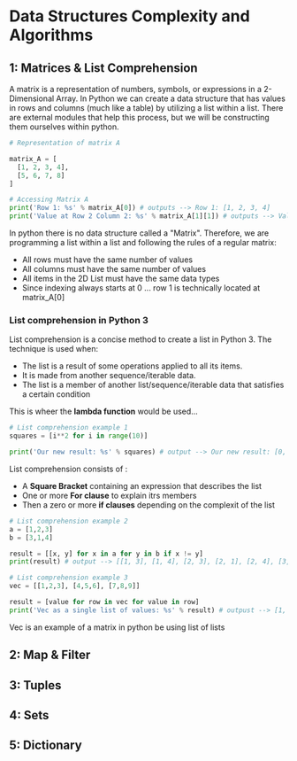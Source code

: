 # Data Structures Complexity and Algorithms


## 1: Matrices & List Comprehension
A matrix is a representation of numbers, symbols, or expressions in a 2-Dimensional Array. In Python we can create a data structure that has values in rows and columns (much like a table) by utilizing a list within a list. There are external modules that help this process, but we will be constructing them ourselves within python.

```python
# Representation of matrix A

matrix_A = [
  [1, 2, 3, 4],
  [5, 6, 7, 8]
]

# Accessing Matrix A
print('Row 1: %s' % matrix_A[0]) # outputs --> Row 1: [1, 2, 3, 4]
print('Value at Row 2 Column 2: %s' % matrix_A[1][1]) # outputs --> Value at Row 2 Column 2: 6
```
In python there is no data structure called a "Matrix".
Therefore, we are programming a list within a list and following the rules of a regular matrix:
- All rows must have the same number of values
- All columns must have the same number of values
- All items in the 2D List must have the same data types
- Since indexing always starts at 0 ... row 1 is technically located at matrix_A[0]

### List comprehension in Python 3
List comprehension is a concise method to create a list in Python 3.
The technique is used when:
- The list is a result of some operations applied to all its items.
- It is made from another sequence/iterable data.
- The list is a member of another list/sequence/iterable data that satisfies a certain condition

This is wheer the __lambda function__ would be used...
```python
# List comprehension example 1
squares = [i**2 for i in range(10)]

print('Our new result: %s' % squares) # output --> Our new result: [0, 1, 4, 9, 16, 25, 36, 49, 64, 81]
```
List comprehension consists of :
- A __Square Bracket__ containing an expression that describes the list
- One or more __For clause__ to explain itrs members
- Then a zero or more __if clauses__ depending on the complexit of the list

```python
# List comprehension example 2
a = [1,2,3]
b = [3,1,4]

result = [[x, y] for x in a for y in b if x != y]
print(result) # output --> [[1, 3], [1, 4], [2, 3], [2, 1], [2, 4], [3, 1], [3, 4]]

# List comprehension example 3
vec = [[1,2,3], [4,5,6], [7,8,9]]

result = [value for row in vec for value in row]
print('Vec as a single list of values: %s' % result) # outpust --> [1, 2, 3, 4, 5, 6, 7, 8, 9]
```
Vec is an example of a matrix in python be using list of lists
## 2: Map & Filter

## 3: Tuples

## 4: Sets


## 5: Dictionary
